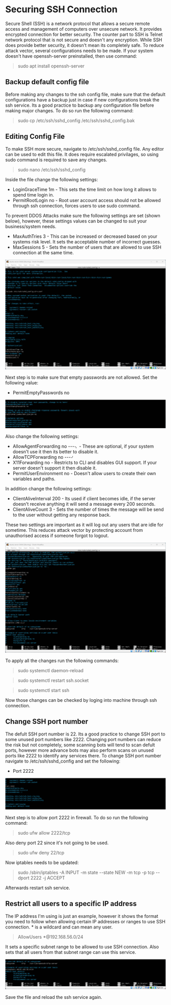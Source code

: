 # Securing SSH Connection
Secure Shell (SSH) is a network protocol that allows a secure remote access and management of computers over unsecure network. It provides encrypted connection for better security. The counter part to SSH is Telnet network protocol that is not secure and doesn't any encryption. While SSH does provide better security, it doesn't mean its completely safe. To reduce attack vector, several configurations needs to be made. If your system doesn't have openssh-server preinstalled, then use command:
> sudo apt install openssh-server

## Backup default config file
Before making any changes to the ssh config file, make sure that the default configurations have a backup just in case if new configurations break the ssh service. Its a good practice to backup any configuration file before making major changes. To do so run the following command:
> sudo cp /etc/ssh/sshd_config /etc/ssh/sshd_config.bak

## Editing Config File
To make SSH more secure, navigate to /etc/ssh/sshd_config file. Any editor can be used to edit this file. It does require escalated privilages, so using sudo command is required to save any changes.
> sudo nano /etc/ssh/sshd_config

Inside the file change the following settings:
* LoginGraceTime 1m - This sets the time limit on how long it allows to spend time login in.
* PermitRootLogin no - Root user account access should not be allowed through ssh connection, forces users to use sudo command.

To prevent DDOS Attacks make sure the following settings are set (shown below), however, these settings values can be changed to suit your business/system needs.
* MaxAuthTries 3 - This can be increased or decreased based on your systems risk level. It sets the acceptable number of incorrect guesses.
* MaxSessions 5 - Sets the number of users that are allowed to use SSH connection at the same time.

![First part Config SSH](screenshots/securessh_1.png)

Next step is to make sure that empty passwords are not allowed. Set the following value:
* PermitEmptyPasswords no

![Second part Config SSH](screenshots/securessh_2.png)

Also change the following settings:
* AllowAgentForwarding no ---⌍ - These are optional, if your system doesn't use it then its better to disable it.
* AllowTCPForwarding no   ---⌏
* X11Forwarding no - Restricts to CLI and disables GUI support. If your server doesn't support it then disable it. 
* PermitUserEnvironment no - Doesn't allow users to create their own variables and paths.

In addition change the following settings:
* ClientAliveInterval 200 - Its used if client becomes idle, if the server doesn't receive anything it will send a message every 200 seconds. 
* ClientAliveCount 3 - Sets the number of times the message will be send to the user without getting any response back.

These two settings are important as it will log out any users that are idle for sometime. This reduces attack vector by protecting account from unauthorised access if someone forgot to logout.

![Third part Config SSH](screenshots/securessh_3.png)

To apply all the changes run the following commands:
> sudo systemctl daemon-reload

> sudo systemctl restart ssh.socket

> sudo systemctl start ssh

Now those changes can be checked by loging into machine through ssh connection.

## Change SSH port number
The defult SSH port number is 22. Its a good practice to change SSH port to some unused port numbers like 2222. Changing port numbers can reduce the risk but not completely, some scanning bots will tend to scan defult ports, however more advance bots may also perform scans on unused ports like 2222 to identify any services there. To change SSH port number navigate to /etc/ssh/sshd_config and set the following:
* Port 2222

![Changing Port in Config SSH](screenshots/securessh_4.png)

Next step is to allow port 2222 in firewall. To do so run the following command:
> sudo ufw allow 2222/tcp

Also deny port 22 since it's not going to be used.
> sudo ufw deny 22/tcp

Now iptables needs to be updated:
> sudo /sbin/iptables -A INPUT -m state --state NEW -m tcp -p tcp --dport 2222 -j ACCEPT

Afterwards restart ssh service.

## Restrict all users to a specific IP address
The IP address I'm using is just an example, however it shows the format you need to follow when allowing certain IP addresses or ranges to use SSH connection. * is a wildcard and can mean any user.
> AllowUsers *@192.168.56.0/24

It sets a specific subnet range to be allowed to use SSH connection. Also sets that all users from that subnet range can use this service.

![Config file for allowing certain subnet range for SSH connection](screenshots/securessh_5.png)

Save the file and reload the ssh service again.
